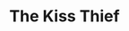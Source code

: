 ---
featimg: kiss_thief.png
title: The Kiss Thief
tags: [read-this-not-that, new-adult, lj-shen, kindle-unlimited]
category: [review]
layout: book-review
rating:
  characters: ★☆☆☆☆⁠
  writing: ★☆☆☆☆⁠
  plot: ★☆☆☆☆⁠
  special_sauce: ★☆☆☆☆⁠
  total: ★☆☆☆☆⁠
---